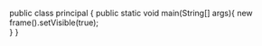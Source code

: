 
public class principal {
    public static void main(String[] args){
    new frame().setVisible(true);    
    }
}
